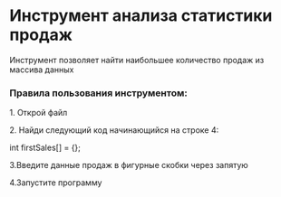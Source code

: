 <h1>Инструмент анализа статистики продаж</h1>
<p>Инструмент позволяет найти наибольшее количество продаж из массива данных</p>
<h3>Правила пользования инструментом:</h3>
<p>1. Открой файл</p>
<p>2. Найди следующий код начинающийся на строке 4:</p>
<p>    int firstSales[] = {};</p>
<p>3.Введите данные продаж в фигурные скобки через запятую</p>
<p>4.Запустите программу</p>

